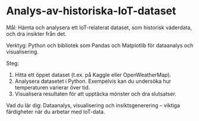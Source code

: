# Analys-av-historiska-IoT-dataset
Mål: Hämta och analysera ett IoT-relaterat dataset, som historisk väderdata, och dra insikter från det.

Verktyg: Python och bibliotek som Pandas och Matplotlib för dataanalys och visualisering.

Steg:
1. Hitta ett öppet dataset (t.ex. på Kaggle eller OpenWeatherMap).
2. Analysera datasetet i Python. Exempelvis kan du undersöka hur temperaturen varierar över tid.
3. Visualisera resultaten för att upptäcka mönster och dra slutsatser.

Vad du lär dig: Dataanalys, visualisering och insiktsgenerering – viktiga färdigheter när du arbetar med IoT-data.
